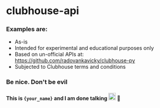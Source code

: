 # clubhouse-api

### Examples are:
- As-is
- Intended for experimental and educational purposes only
- Based on un-official APIs at: https://github.com/radovankavicky/clubhouse-py
- Subjected to Clubhouse terms and conditions

### Be nice. Don't be evil

#### This is `{your_name}` and I am done talking <img src="https://cdn4.iconfinder.com/data/icons/sound-and-music-1/32/microphone_disabled_mute_sound_off_mic_record-512.png" border=none background="gray" width="20px" height="20px"> 🙂
